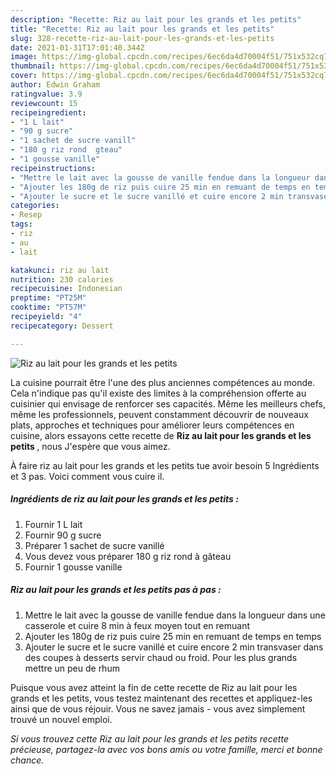 ```yaml
---
description: "Recette: Riz au lait pour les grands et les petits"
title: "Recette: Riz au lait pour les grands et les petits"
slug: 328-recette-riz-au-lait-pour-les-grands-et-les-petits
date: 2021-01-31T17:01:40.344Z
image: https://img-global.cpcdn.com/recipes/6ec6da4d70004f51/751x532cq70/riz-au-lait-pour-les-grands-et-les-petits-photo-principale-de-la-recette.jpg
thumbnail: https://img-global.cpcdn.com/recipes/6ec6da4d70004f51/751x532cq70/riz-au-lait-pour-les-grands-et-les-petits-photo-principale-de-la-recette.jpg
cover: https://img-global.cpcdn.com/recipes/6ec6da4d70004f51/751x532cq70/riz-au-lait-pour-les-grands-et-les-petits-photo-principale-de-la-recette.jpg
author: Edwin Graham
ratingvalue: 3.9
reviewcount: 15
recipeingredient:
- "1 L lait"
- "90 g sucre"
- "1 sachet de sucre vanill"
- "180 g riz rond  gteau"
- "1 gousse vanille"
recipeinstructions:
- "Mettre le lait avec la gousse de vanille fendue dans la longueur dans une casserole et cuire 8 min à feux moyen tout en remuant"
- "Ajouter les 180g de riz puis cuire 25 min en remuant de temps en temps"
- "Ajouter le sucre et le sucre vanillé et cuire encore 2 min transvaser dans des coupes à desserts servir chaud ou froid. Pour les plus grands mettre un peu de rhum"
categories:
- Resep
tags:
- riz
- au
- lait

katakunci: riz au lait 
nutrition: 230 calories
recipecuisine: Indonesian
preptime: "PT25M"
cooktime: "PT57M"
recipeyield: "4"
recipecategory: Dessert

---
```



![Riz au lait pour les grands et les petits](https://img-global.cpcdn.com/recipes/6ec6da4d70004f51/751x532cq70/riz-au-lait-pour-les-grands-et-les-petits-photo-principale-de-la-recette.jpg)

La cuisine pourrait être l'une des plus anciennes compétences au monde. Cela n'indique pas qu'il existe des limites à la compréhension offerte au cuisinier qui envisage de renforcer ses capacités. Même les meilleurs chefs, même les professionnels, peuvent constamment découvrir de nouveaux plats, approches et techniques pour améliorer leurs compétences en cuisine, alors essayons cette recette de <strong> Riz au lait pour les grands et les petits </strong>, nous J'espère que vous aimez.

<!--inarticleads1-->

À faire riz au lait pour les grands et les petits tue avoir besoin 5 Ingrédients et 3 pas. Voici comment vous cuire il.

##### Ingrédients de riz au lait pour les grands et les petits :

1. Fournir 1 L lait
1. Fournir 90 g sucre
1. Préparer 1 sachet de sucre vanillé
1. Vous devez vous préparer 180 g riz rond à gâteau
1. Fournir 1 gousse vanille




<!--inarticleads2-->

##### Riz au lait pour les grands et les petits pas à pas :

1. Mettre le lait avec la gousse de vanille fendue dans la longueur dans une casserole et cuire 8 min à feux moyen tout en remuant
1. Ajouter les 180g de riz puis cuire 25 min en remuant de temps en temps
1. Ajouter le sucre et le sucre vanillé et cuire encore 2 min transvaser dans des coupes à desserts servir chaud ou froid. Pour les plus grands mettre un peu de rhum




<!--inarticleads1-->

<p>
Puisque vous avez atteint la fin de cette recette de Riz au lait pour les grands et les petits, vous testez maintenant des recettes et appliquez-les ainsi que de vous réjouir. Vous ne savez jamais - vous avez simplement trouvé un nouvel emploi.
</p>

<p>
<i>Si vous trouvez cette Riz au lait pour les grands et les petits recette précieuse, partagez-la avec vos bons amis ou votre famille, merci et bonne chance.</i>
</p>
